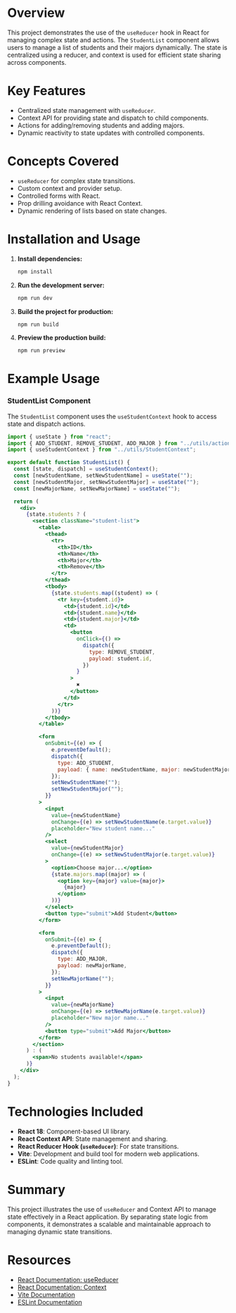 # Overview

This project demonstrates the use of the `useReducer` hook in React for managing complex state and actions. The `StudentList` component allows users to manage a list of students and their majors dynamically. The state is centralized using a reducer, and context is used for efficient state sharing across components.

# Key Features

- Centralized state management with `useReducer`.
- Context API for providing state and dispatch to child components.
- Actions for adding/removing students and adding majors.
- Dynamic reactivity to state updates with controlled components.

# Concepts Covered

- `useReducer` for complex state transitions.
- Custom context and provider setup.
- Controlled forms with React.
- Prop drilling avoidance with React Context.
- Dynamic rendering of lists based on state changes.

# Installation and Usage

1. **Install dependencies:**

   ```bash
   npm install
   ```

2. **Run the development server:**

   ```bash
   npm run dev
   ```

3. **Build the project for production:**

   ```bash
   npm run build
   ```

4. **Preview the production build:**
   ```bash
   npm run preview
   ```

# Example Usage

### StudentList Component

The `StudentList` component uses the `useStudentContext` hook to access state and dispatch actions.

```jsx
import { useState } from "react";
import { ADD_STUDENT, REMOVE_STUDENT, ADD_MAJOR } from "../utils/actions";
import { useStudentContext } from "../utils/StudentContext";

export default function StudentList() {
  const [state, dispatch] = useStudentContext();
  const [newStudentName, setNewStudentName] = useState("");
  const [newStudentMajor, setNewStudentMajor] = useState("");
  const [newMajorName, setNewMajorName] = useState("");

  return (
    <div>
      {state.students ? (
        <section className="student-list">
          <table>
            <thead>
              <tr>
                <th>ID</th>
                <th>Name</th>
                <th>Major</th>
                <th>Remove</th>
              </tr>
            </thead>
            <tbody>
              {state.students.map((student) => (
                <tr key={student.id}>
                  <td>{student.id}</td>
                  <td>{student.name}</td>
                  <td>{student.major}</td>
                  <td>
                    <button
                      onClick={() =>
                        dispatch({
                          type: REMOVE_STUDENT,
                          payload: student.id,
                        })
                      }
                    >
                      ✖️
                    </button>
                  </td>
                </tr>
              ))}
            </tbody>
          </table>

          <form
            onSubmit={(e) => {
              e.preventDefault();
              dispatch({
                type: ADD_STUDENT,
                payload: { name: newStudentName, major: newStudentMajor },
              });
              setNewStudentName("");
              setNewStudentMajor("");
            }}
          >
            <input
              value={newStudentName}
              onChange={(e) => setNewStudentName(e.target.value)}
              placeholder="New student name..."
            />
            <select
              value={newStudentMajor}
              onChange={(e) => setNewStudentMajor(e.target.value)}
            >
              <option>Choose major...</option>
              {state.majors.map((major) => (
                <option key={major} value={major}>
                  {major}
                </option>
              ))}
            </select>
            <button type="submit">Add Student</button>
          </form>

          <form
            onSubmit={(e) => {
              e.preventDefault();
              dispatch({
                type: ADD_MAJOR,
                payload: newMajorName,
              });
              setNewMajorName("");
            }}
          >
            <input
              value={newMajorName}
              onChange={(e) => setNewMajorName(e.target.value)}
              placeholder="New major name..."
            />
            <button type="submit">Add Major</button>
          </form>
        </section>
      ) : (
        <span>No students available!</span>
      )}
    </div>
  );
}
```

# Technologies Included

- **React 18**: Component-based UI library.
- **React Context API**: State management and sharing.
- **React Reducer Hook (`useReducer`)**: For state transitions.
- **Vite**: Development and build tool for modern web applications.
- **ESLint**: Code quality and linting tool.

# Summary

This project illustrates the use of `useReducer` and Context API to manage state effectively in a React application. By separating state logic from components, it demonstrates a scalable and maintainable approach to managing dynamic state transitions.

# Resources

- [React Documentation: useReducer](https://reactjs.org/docs/hooks-reference.html#usereducer)
- [React Documentation: Context](https://reactjs.org/docs/context.html)
- [Vite Documentation](https://vitejs.dev/guide/)
- [ESLint Documentation](https://eslint.org/)
